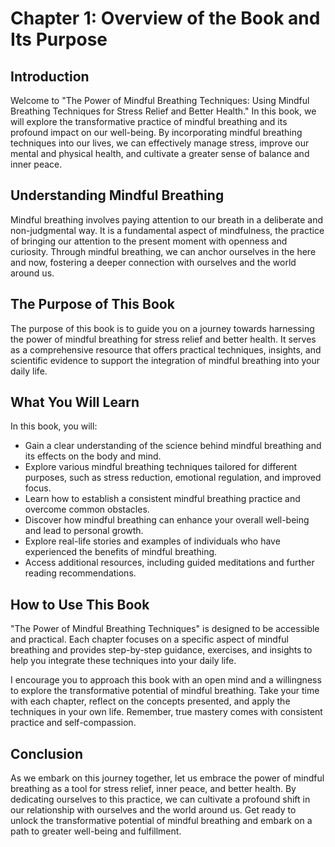 Chapter 1: Overview of the Book and Its Purpose
===============================================

Introduction
------------

Welcome to "The Power of Mindful Breathing Techniques: Using Mindful Breathing Techniques for Stress Relief and Better Health." In this book, we will explore the transformative practice of mindful breathing and its profound impact on our well-being. By incorporating mindful breathing techniques into our lives, we can effectively manage stress, improve our mental and physical health, and cultivate a greater sense of balance and inner peace.

Understanding Mindful Breathing
-------------------------------

Mindful breathing involves paying attention to our breath in a deliberate and non-judgmental way. It is a fundamental aspect of mindfulness, the practice of bringing our attention to the present moment with openness and curiosity. Through mindful breathing, we can anchor ourselves in the here and now, fostering a deeper connection with ourselves and the world around us.

The Purpose of This Book
------------------------

The purpose of this book is to guide you on a journey towards harnessing the power of mindful breathing for stress relief and better health. It serves as a comprehensive resource that offers practical techniques, insights, and scientific evidence to support the integration of mindful breathing into your daily life.

What You Will Learn
-------------------

In this book, you will:

* Gain a clear understanding of the science behind mindful breathing and its effects on the body and mind.
* Explore various mindful breathing techniques tailored for different purposes, such as stress reduction, emotional regulation, and improved focus.
* Learn how to establish a consistent mindful breathing practice and overcome common obstacles.
* Discover how mindful breathing can enhance your overall well-being and lead to personal growth.
* Explore real-life stories and examples of individuals who have experienced the benefits of mindful breathing.
* Access additional resources, including guided meditations and further reading recommendations.

How to Use This Book
--------------------

"The Power of Mindful Breathing Techniques" is designed to be accessible and practical. Each chapter focuses on a specific aspect of mindful breathing and provides step-by-step guidance, exercises, and insights to help you integrate these techniques into your daily life.

I encourage you to approach this book with an open mind and a willingness to explore the transformative potential of mindful breathing. Take your time with each chapter, reflect on the concepts presented, and apply the techniques in your own life. Remember, true mastery comes with consistent practice and self-compassion.

Conclusion
----------

As we embark on this journey together, let us embrace the power of mindful breathing as a tool for stress relief, inner peace, and better health. By dedicating ourselves to this practice, we can cultivate a profound shift in our relationship with ourselves and the world around us. Get ready to unlock the transformative potential of mindful breathing and embark on a path to greater well-being and fulfillment.
